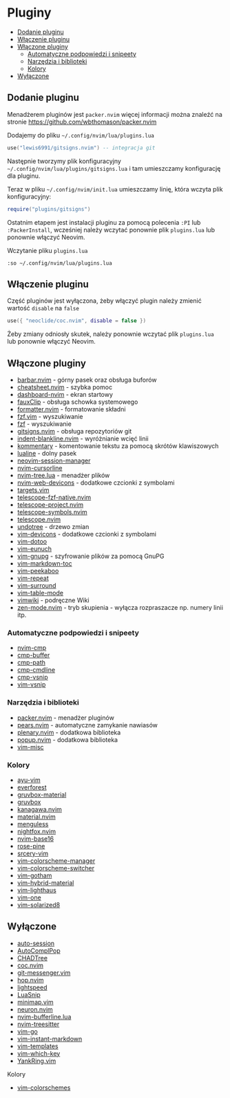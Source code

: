 # Pluginy

<!-- vim-markdown-toc Marked -->

* [Dodanie pluginu](#dodanie-pluginu)
* [Włączenie pluginu](#włączenie-pluginu)
* [Włączone pluginy](#włączone-pluginy)
    * [Automatyczne podpowiedzi i snipeety](#automatyczne-podpowiedzi-i-snipeety)
    * [Narzędzia i biblioteki](#narzędzia-i-biblioteki)
    * [Kolory](#kolory)
* [Wyłączone](#wyłączone)

<!-- vim-markdown-toc -->

## Dodanie pluginu

Menadżerem pluginów jest `packer.nvim` więcej informacji można znaleźć na stronie
https://github.com/wbthomason/packer.nvim

Dodajemy do pliku `~/.config/nvim/lua/plugins.lua`

```lua
use("lewis6991/gitsigns.nvim") -- integracja git
```

Następnie tworzymy plik konfiguracyjny `~/.config/nvim/lua/plugins/gitsigns.lua` i tam umieszczamy
konfigurację dla pluginu.

Teraz w pliku `~/.config/nvim/init.lua` umieszczamy linię, która wczyta plik konfiguracyjny:

```lua
require("plugins/gitsigns")
```

Ostatnim etapem jest instalacji pluginu za pomocą polecenia `:PI` lub `:PackerInstall`, wcześniej
należy wczytać ponownie plik `plugins.lua` lub ponownie włączyć Neovim.

Wczytanie pliku `plugins.lua`

```vim
:so ~/.config/nvim/lua/plugins.lua
```

## Włączenie pluginu

Część pluginów jest wyłączona, żeby włączyć plugin należy zmienić wartość `disable` na `false`

```lua
use({ "neoclide/coc.nvim", disable = false })
```

Żeby zmiany odniosły skutek, należy ponownie wczytać plik `plugins.lua` lub ponownie włączyć Neovim.

## Włączone pluginy

- [barbar.nvim](Pluginy/barbar-nvim.md) - górny pasek oraz obsługa buforów
- [cheatsheet.nvim](Pluginy/cheatsheet-nvim.md) - szybka pomoc
- [dashboard-nvim](Pluginy/dashboard-nvim.md) - ekran startowy
- [fauxClip](Pluginy/fauxClip.md) - obsługa schowka systemowego
- [formatter.nvim](Pluginy/formatter-nvim.md) - formatowanie składni
- [fzf.vim](Pluginy/fzf-vim.md) - wyszukiwanie
- [fzf](Pluginy/fzf.md) - wyszukiwanie
- [gitsigns.nvim](Pluginy/gitsigns-nvim.md) - obsługa repozytoriów git
- [indent-blankline.nvim](Pluginy/indent-blankline-nvim.md) - wyróżnianie wcięć linii
- [kommentary](Pluginy/kommentary.md) - komentowanie tekstu za pomocą skrótów klawiszowych
- [lualine](Pluginy/lualine.md) - dolny pasek
- [neovim-session-manager](Pluginy/neovim-session-manager.md)
- [nvim-cursorline](Pluginy/nvim-cursorline.md)
- [nvim-tree.lua](Pluginy/nvim-tree-lua.md) - menadżer plików
- [nvim-web-devicons](Pluginy/nvim-web-devicons.md) - dodatkowe czcionki z symbolami
- [targets.vim](Pluginy/targets-vim.md)
- [telescope-fzf-native.nvim](Pluginy/telescope-fzf-native-nvim.md)
- [telescope-project.nvim](Pluginy/telescope-project-nvim.md)
- [telescope-symbols.nvim](Pluginy/telescope-symbols-nvim.md)
- [telescope.nvim](Pluginy/telescope-nvim.md)
- [undotree](Pluginy/undotree.md) - drzewo zmian
- [vim-devicons](Pluginy/vim-devicons.md) - dodatkowe czcionki z symbolami
- [vim-dotoo](Pluginy/vim-dotoo.md)
- [vim-eunuch](Pluginy/vim-eunuch.md)
- [vim-gnupg](Pluginy/vim-gnupg.md) - szyfrowanie plików za pomocą GnuPG
- [vim-markdown-toc](Pluginy/vim-markdown-toc.md)
- [vim-peekaboo](Pluginy/vim-peekaboo.md)
- [vim-repeat](Pluginy/vim-repeat.md)
- [vim-surround](Pluginy/vim-surround.md)
- [vim-table-mode](Pluginy/vim-table-mode.md)
- [vimwiki](Pluginy/vimwiki.md) - podręczne Wiki
- [zen-mode.nvim](Pluginy/zen-mode-nvim.md) - tryb skupienia - wyłącza rozpraszacze np. numery linii itp.

### Automatyczne podpowiedzi i snipeety

- [nvim-cmp](Pluginy/nvim-cmp.md)
- [cmp-buffer](Pluginy/cmp-buffer.md)
- [cmp-path](Pluginy/cmp-path.md)
- [cmp-cmdline](Pluginy/cmp-cmdline.md)
- [cmp-vsnip](Pluginy/cmp-vsnip.md)
- [vim-vsnip](Pluginy/vim-vsnip.md)

### Narzędzia i biblioteki

- [packer.nvim](Pluginy/packer-nvim.md) - menadżer pluginów
- [pears.nvim](Pluginy/pears-nvim.md) - automatyczne zamykanie nawiasów
- [plenary.nvim](Pluginy/plenary-nvim.md) - dodatkowa biblioteka
- [popup.nvim](Pluginy/popup-nvim.md) - dodatkowa biblioteka
- [vim-misc](Pluginy/vim-misc.md)

### Kolory

- [ayu-vim](Kolory/ayu-vim.md)
- [everforest](Kolory/everforest.md)
- [gruvbox-material](Kolory/gruvbox-material.md)
- [gruvbox](Kolory/gruvbox.md)
- [kanagawa.nvim](Kolory/kanagawa-nvim.md)
- [material.nvim](Kolory/material-nvim.md)
- [menguless](Kolory/menguless.md)
- [nightfox.nvim](Kolory/nightfox-nvim.md)
- [nvim-base16](Kolory/nvim-base16.md)
- [rose-pine](Kolory/rose-pine.md)
- [srcery-vim](Kolory/srcery-vim.md)
- [vim-colorscheme-manager](Kolory/vim-colorscheme-manager.md)
- [vim-colorscheme-switcher](Kolory/vim-colorscheme-switcher.md)
- [vim-gotham](Kolory/vim-gotham.md)
- [vim-hybrid-material](Kolory/vim-hybrid-material.md)
- [vim-lighthaus](Kolory/vim-lighthaus.md)
- [vim-one](Kolory/vim-one.md)
- [vim-solarized8](Kolory/vim-solarized8.md)

## Wyłączone

- [auto-session](Pluginy/auto-session.md)
- [AutoComplPop](Pluginy/autocomplpop.md)
- [CHADTree](Pluginy/chadtree.md)
- [coc.nvim](Pluginy/coc-nvim.md)
- [git-messenger.vim](Pluginy/git-messenger-vim.md)
- [hop.nvim](Pluginy/hop-nvim.md)
- [lightspeed](Pluginy/lightspeed.md)
- [LuaSnip](Pluginy/luasnip.md)
- [minimap.vim](Pluginy/minimap-vim.md)
- [neuron.nvim](Pluginy/neuron-nvim.md)
- [nvim-bufferline.lua](Pluginy/nvim-bufferline-lua.md)
- [nvim-treesitter](Pluginy/nvim-treesitter.md)
- [vim-go](Pluginy/vim-go.md)
- [vim-instant-markdown](Pluginy/vim-instant-markdown.md)
- [vim-templates](Pluginy/vim-templates.md)
- [vim-which-key](Pluginy/vim-which-key.md)
- [YankRing.vim](Pluginy/yankring-vim.md)

Kolory

- [vim-colorschemes](Kolory/vim-colorschemes.md)
